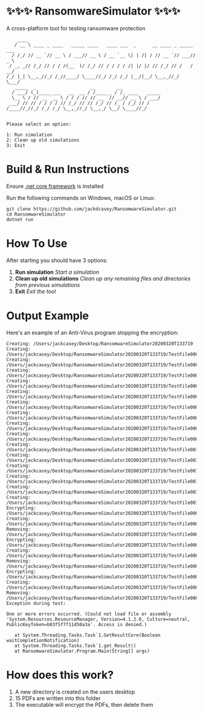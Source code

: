 # ✨✨✨ RansomwareSimulator ✨✨✨
A cross-platform tool for testing ransomware protection

```
    ____
   / __ \ ____ _ ____   _____ ____   ____ ___  _      __ ____ _ _____ ___
  / /_/ // __ `// __ \ / ___// __ \ / __ `__ \| | /| / // __ `// ___// _ \
 / _, _// /_/ // / / /(__  )/ /_/ // / / / / /| |/ |/ // /_/ // /   /  __/
/_/ |_| \__,_//_/ /_//____/ \____//_/ /_/ /_/ |__/|__/ \__,_//_/    \___/
   _____  _                    __        __
  / ___/ (_)____ ___   __  __ / /____ _ / /_ ____   _____
  \__ \ / // __ `__ \ / / / // // __ `// __// __ \ / ___/
 ___/ // // / / / / // /_/ // // /_/ // /_ / /_/ // /
/____//_//_/ /_/ /_/ \__,_//_/ \__,_/ \__/ \____//_/


Please select an option:

1: Run simulation
2: Clean up old simulations
3: Exit

```

# Build & Run Instructions

Ensure [.net core framework](https://dotnet.microsoft.com/download/dotnet-core/3.1) is installed  

Run the following commands on Windows, macOS or Linux:
```
git clone https://github.com/jackdcasey/RansomwareSimulator.git
cd RansomwareSimulator
dotnet run
```
# How To Use
After starting you should have 3 options:

1. **Run simulation** *Start a simulation*
2. **Clean up old simulations** *Clean up any remaining files and directories from previous simulations*
3. **Exit** *Exit the tool*

# Output Example

Here's an example of an Anti-Virus program stopping the encryption:
```
Creating: /Users/jackcasey/Desktop/RansomwareSimulator20200320T133719
Creating: /Users/jackcasey/Desktop/RansomwareSimulator20200320T133719/TestFile0001.pdf
Creating: /Users/jackcasey/Desktop/RansomwareSimulator20200320T133719/TestFile0002.pdf
Creating: /Users/jackcasey/Desktop/RansomwareSimulator20200320T133719/TestFile0003.pdf
Creating: /Users/jackcasey/Desktop/RansomwareSimulator20200320T133719/TestFile0004.pdf
Creating: /Users/jackcasey/Desktop/RansomwareSimulator20200320T133719/TestFile0005.pdf
Creating: /Users/jackcasey/Desktop/RansomwareSimulator20200320T133719/TestFile0006.pdf
Creating: /Users/jackcasey/Desktop/RansomwareSimulator20200320T133719/TestFile0007.pdf
Creating: /Users/jackcasey/Desktop/RansomwareSimulator20200320T133719/TestFile0008.pdf
Creating: /Users/jackcasey/Desktop/RansomwareSimulator20200320T133719/TestFile0009.pdf
Creating: /Users/jackcasey/Desktop/RansomwareSimulator20200320T133719/TestFile0010.pdf
Creating: /Users/jackcasey/Desktop/RansomwareSimulator20200320T133719/TestFile0011.pdf
Creating: /Users/jackcasey/Desktop/RansomwareSimulator20200320T133719/TestFile0012.pdf
Creating: /Users/jackcasey/Desktop/RansomwareSimulator20200320T133719/TestFile0013.pdf
Creating: /Users/jackcasey/Desktop/RansomwareSimulator20200320T133719/TestFile0014.pdf
Creating: /Users/jackcasey/Desktop/RansomwareSimulator20200320T133719/TestFile0015.pdf
Encrypting: /Users/jackcasey/Desktop/RansomwareSimulator20200320T133719/TestFile0001.pdf
Creating: /Users/jackcasey/Desktop/RansomwareSimulator20200320T133719/TestFile0001.pdf.aes
Removing: /Users/jackcasey/Desktop/RansomwareSimulator20200320T133719/TestFile0001.pdf
Encrypting: /Users/jackcasey/Desktop/RansomwareSimulator20200320T133719/TestFile0002.pdf
Creating: /Users/jackcasey/Desktop/RansomwareSimulator20200320T133719/TestFile0002.pdf.aes
Removing: /Users/jackcasey/Desktop/RansomwareSimulator20200320T133719/TestFile0002.pdf
Encrypting: /Users/jackcasey/Desktop/RansomwareSimulator20200320T133719/TestFile0003.pdf
Creating: /Users/jackcasey/Desktop/RansomwareSimulator20200320T133719/TestFile0003.pdf.aes
Removing: /Users/jackcasey/Desktop/RansomwareSimulator20200320T133719/TestFile0003.pdf
Exception during test:

One or more errors occurred. (Could not load file or assembly 'System.Resources.ResourceManager, Version=4.1.2.0, Culture=neutral, PublicKeyToken=b03f5f7f11d50a3a'. Access is denied.)

   at System.Threading.Tasks.Task`1.GetResultCore(Boolean waitCompletionNotification)
   at System.Threading.Tasks.Task`1.get_Result()
   at RansomwareSimulator.Program.Main(String[] args)
```

# How does this work?
1. A new directory is created on the users desktop
2. 15 PDFs are written into this folder 
3. The executable will encrypt the PDFs, then delete them
